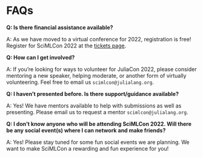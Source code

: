 # FAQs

**Q: Is there financial assistance available?**

A: As we have moved to a virtual conference for 2022, registration is free! Register for SciMLCon 2022 at the [tickets page](/2022/tickets/).

**Q: How can I get involved?**

A: If you’re looking for ways to volunteer for JuliaCon 2022, please consider mentoring a new speaker, helping moderate, or another form of virtually volunteering. Feel free to email us `scimlcon@julialang.org`.

**Q: I haven’t presented before. Is there support/guidance available?**

A: Yes! We have mentors available to help with submissions as well as presenting. Please email us to request a mentor `scimlcon@julialang.org`.

**Q: I don’t know anyone who will be attending SciMLCon 2022. Will there be any social event(s) where I can network and make friends?**

A: Yes! Please stay tuned for some fun social events we are planning. We want to make SciMLCon a rewarding and fun experience for you!

